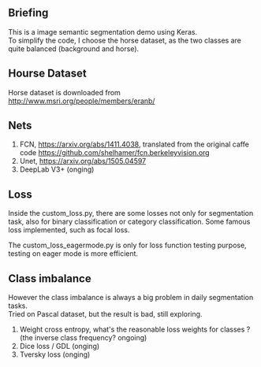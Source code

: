 ## Briefing
This is a image semantic segmentation demo using Keras.   
To simplify the code, I choose the horse dataset, as the two classes are quite balanced (background and horse).      

## Hourse Dataset
Horse dataset is downloaded from http://www.msri.org/people/members/eranb/
 
## Nets
1. FCN, https://arxiv.org/abs/1411.4038, translated from the original caffe code https://github.com/shelhamer/fcn.berkeleyvision.org 
2. Unet, https://arxiv.org/abs/1505.04597    
3. DeepLab V3+ (onging)

## Loss
Inside the custom_loss.py, there are some losses not only for segmentation task, also for binary classification or category classification.
Some famous loss implemented, such as focal loss.

The custom_loss_eagermode.py is only for loss function testing purpose, testing on eager mode is more efficient.   

## Class imbalance
However the class imbalance is always a big problem in daily segmentation tasks.     
Tried on Pascal dataset, but the result is bad, still exploring.    
1. Weight cross entropy, what's the reasonable loss weights for classes ? (the inverse class frequency? ongoing)
2. Dice loss / GDL (onging)
3. Tversky loss  (onging)


